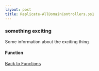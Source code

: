 ```yaml
---
layout: post
title: Replicate-AllDomainControllers.ps1
---
```


### something exciting

Some information about the exciting thing

#### Function

<script async src="https://gist-it.appspot.com/github.com/BanterBoy/scripts-blog/blob/master/PowerShell/functions/exchange/Replicate-AllDomainControllers.ps1"></script>

<a href="/menu/_pages/functions.html">Back to Functions</a>

